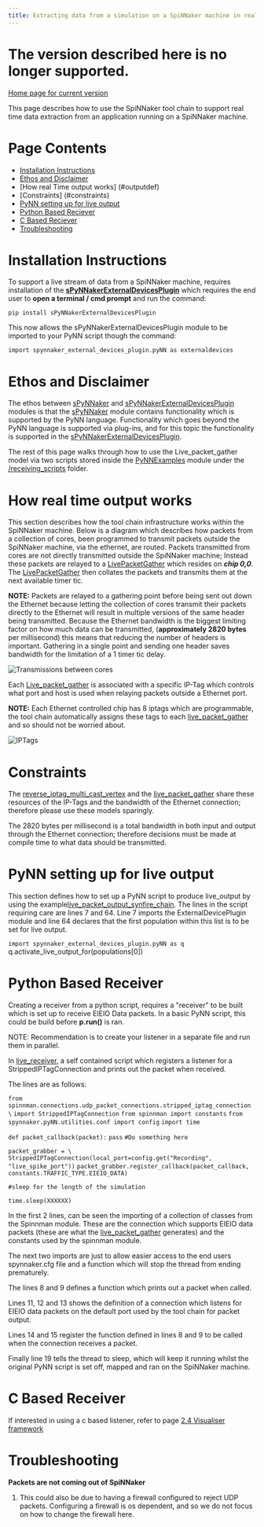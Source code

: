 ```yaml
---
title: Extracting data from a simulation on a SpiNNaker machine in real time
---
```

# The version described here is no longer supported. 

[Home page for current version](/) 

This page describes how to use the SpiNNaker tool chain to support real time data extraction from an application running on a SpiNNaker machine.

# Page Contents
* [Installation Instructions](#installation)
* [Ethos and Disclaimer](#ethos)
* [How real Time output works] (#outputdef)
* [Constraints] (#constraints)
* [PyNN setting up for live output](#liveoutput)
* [Python Based Reciever](#python_based) 
* [C Based Reciever](#c_based)
* [Troubleshooting](#trouble)


# <a name="installation"></a> Installation Instructions

To support a live stream of data from a SpiNNaker machine, requires installation of the 
[**sPyNNakerExternalDevicesPlugin**](https://github.com/SpiNNakerManchester/sPyNNakerExternalDevicesPlugin/tree/2015.007)  which requires the end user to **open a terminal / cmd prompt** and run the command:

```pip install sPyNNakerExternalDevicesPlugin```

This now allows the sPyNNakerExternalDevicesPlugin module to be imported to your PyNN script though the command:

```import spynnaker_external_devices_plugin.pyNN as externaldevices```


# <a name="ethos"></a> Ethos and Disclaimer

The ethos between [sPyNNaker](https://github.com/SpiNNakerManchester/sPyNNaker/tree/2015.003) and [sPyNNakerExternalDevicesPlugin](https://github.com/SpiNNakerManchester/sPyNNakerExternalDevicesPlugin/tree/2015.007) modules is that the [sPyNNaker](https://github.com/SpiNNakerManchester/sPyNNaker/tree/2015.003) module contains functionality which is supported by the PyNN language. Functionality which goes beyond the PyNN language is supported via plug-ins, and for this topic the functionality is supported in the  [sPyNNakerExternalDevicesPlugin](https://github.com/SpiNNakerManchester/sPyNNakerExternalDevicesPlugin/tree/2015.007).

The rest of this page walks through how to use the Live_packet_gather model via two scripts stored inside the [PyNNExamples](https://github.com/SpiNNakerManchester/PyNNExamples/tree/f742b9816e402558fe23bde31e8abcb266e709b5/) module under the [/receiving_scripts](https://github.com/SpiNNakerManchester/PyNNExamples/tree/f742b9816e402558fe23bde31e8abcb266e709b5/examples/external_device_examples/injection_scripts) folder.

# <a name="outputdef"></a> How real time output works 

This section describes how the tool chain infrastructure works within the SpiNNaker machine. Below is a diagram which describes how packets from a collection of cores, been programmed to transmit packets outside the SpiNNaker machine, via the ethernet, are routed. Packets transmitted from cores are not directly transmitted outside the SpiNNaker machine; Instead these packets are relayed to a [LivePacketGather](https://github.com/SpiNNakerManchester/sPyNNakerExternalDevicesPlugin/tree/2015.007/spynnaker_external_devices_plugin/pyNN/control_models/live_packet_gather.py) which resides on **_chip 0,0_**. The [LivePacketGather](https://github.com/SpiNNakerManchester/sPyNNakerExternalDevicesPlugin/tree/2015.007/spynnaker_external_devices_plugin/pyNN/control_models/live_packet_gather.py) then collates the packets and transmits them at the next available timer tic.

**NOTE:** Packets are relayed to a gathering point before being sent out down the Ethernet because letting the collection of cores transmit their packets directly to the Ethernet will result in multiple versions of the same header being transmitted. Because the Ethernet bandwidth is the biggest limiting factor on how much data can be transmitted, (**approximately 2820 bytes** per millisecond)  this means that reducing the number of headers is important. Gathering in a single point and sending one header saves bandwidth for the limitation of a 1 timer tic delay.

![Transmissions between cores](recievier_inside_spinnaker.jpg)

Each [Live_packet_gather](https://github.com/SpiNNakerManchester/sPyNNakerExternalDevicesPlugin/tree/2015.007/spynnaker_external_devices_plugin/pyNN/control_models/live_packet_gather.py) is associated with a specific IP-Tag which controls what port and host is used when relaying packets outside a Ethernet port.

**NOTE:** Each Ethernet controlled chip has 8 iptags which are programmable, the tool chain automatically assigns these tags to each [live_packet_gather](https://github.com/SpiNNakerManchester/sPyNNakerExternalDevicesPlugin/tree/2015.007/spynnaker_external_devices_plugin/pyNN/control_models/live_packet_gather.py) and so should not be worried about.

![IPTags](interface_between_chip_and_machine.png)

# <a name="constraints"></a> Constraints

The [reverse_iptag_multi_cast_vertex](https://github.com/SpiNNakerManchester/sPyNNakerExternalDevicesPlugin/tree/2015.007/spynnaker_external_devices_plugin/pyNN/control_models/reverse_ip_tag_multi_cast_source.py) and the [live_packet_gather](https://github.com/SpiNNakerManchester/sPyNNakerExternalDevicesPlugin/tree/2015.007/spynnaker_external_devices_plugin/pyNN/control_models/live_packet_gather.py) share these resources of the IP-Tags and the bandwidth of the Ethernet connection; therefore please use these models sparingly. 

The 2820 bytes per millisecond is a total bandwidth in both input and output through the Ethernet connection; therefore decisions must be made at compile time to what data should be transmitted. 

# <a name="liveoutput"></a> PyNN setting up for live output

This section defines how to set up a PyNN script to produce live_output by using the example[live_packet_output_synfire_chain](https://github.com/SpiNNakerManchester/PyNNExamples/tree/f742b9816e402558fe23bde31e8abcb266e709b5/examples/external_device_examples/receiving_scripts/live_packet_output_synfire_chain.py). The lines in the script requiring care are lines 7 and 64. Line 7 imports the ExternalDevicePlugin module and line 64 declares that the first population within this list is to be set for live output. 

`import spynnaker_external_devices_plugin.pyNN as q
`q.activate_live_output_for(populations[0])

# <a name="python_based"></a> Python Based Receiver

Creating a receiver from a python script, requires a "receiver" to be built which is set up to receive EIEIO Data packets. In a basic PyNN script, this could be build before **p.run()** is ran. 

NOTE: Recommendation is to create your listener in a separate file and run them in parallel. 

In [live_receiver](https://github.com/SpiNNakerManchester/PyNNExamples/tree/f742b9816e402558fe23bde31e8abcb266e709b5/examples/external_device_examples/receiving_scripts/live_receiver.py), a self contained script which registers a listener for a StrippedIPTagConnection and prints out the packet when received. 

The lines are as follows:

`from spinnman.connections.udp_packet_connections.stripped_iptag_connection \`
    `import StrippedIPTagConnection`
`from spinnman import constants`
`from spynnaker.pyNN.utilities.conf import config`
`import time`


`def packet_callback(packet):`
    `pass`
    `#Do something here`

`packet_grabber = \`
    `StrippedIPTagConnection(local_port=config.get("Recording", `
                                                  `"live_spike_port"))`
`packet_grabber.register_callback(packet_callback, `
                                 `constants.TRAFFIC_TYPE.EIEIO_DATA)`

`#sleep for the length of the simulation`

`time.sleep(XXXXXX)`

In the first 2 lines, can be seen the importing of a collection of classes from the Spinnman module. These are the connection which supports EIEIO data packets (these are what the [live_packet_gather](https://github.com/SpiNNakerManchester/sPyNNakerExternalDevicesPlugin/tree/2015.007/spynnaker_external_devices_plugin/pyNN/control_models/live_packet_gather.py) generates) and the constants used by the spinnman module. 

The next two imports are just to allow easier access to the end users spynnaker.cfg file and a function which will stop the thread from ending prematurely. 

The lines 8 and 9 defines a function which prints out a packet when called. 

Lines 11, 12 and 13 shows the definition of a connection which listens for EIEIO data packets on the default port used by the tool chain for packet output. 

Lines 14 and 15 register the function defined in lines 8 and 9 to be called when the connection receives a packet. 

Finally line 19 tells the thread to sleep, which will keep it running whilst the original PyNN script is set off, mapped and ran on the SpiNNaker machine. 

# <a name="c_based"></a> C Based Receiver

If interested in using a c based listener, refer to page [2.4 Visualiser framework](2015.003%3a-Just-Testing-%3a-2.4-Visualiser-framework)


# <a name="trouble"></a> Troubleshooting

**Packets are not coming out of SpiNNaker**

1. This could also be due to having a firewall configured to reject UDP packets. Configuring a firewall is os dependent, and so we do not focus on how to change the firewall here. 
